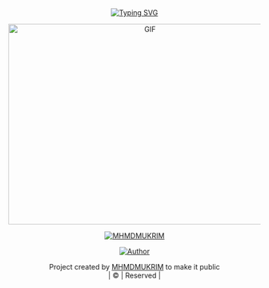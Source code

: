## <!-- Typing SVG -->
<p align="center">
    <a href="https://git.io/J0hKr">
        <img
        src="https://readme-typing-svg.herokuapp.com?size=30&width=800&lines=Welcome+To+MHMDMUKRIM+DEVIL-ALPHA+Profile."
            alt="Typing SVG"
        />
    </a>
</p>
<div align="center">
  <p align="center">
<img src="https://tenor.com/view/evil-laugh-evil-plan-evil-smile-creepy-gif-16690925.gif" alt="GIF" width="550" height="400"/>
</p>
 <p align="center">
<a href="#"><img title="MHMDMUKRIM" src="https://img.shields.io/badge/MHMDMUKRIM-pink?colorA=%23ff0000&colorB=%23017e40&style=for-the-badge"></a>
</p>
  <p align="center">
<a href="https://github.com/mhmdmukrim"><img title="Author" src="https://img.shields.io/badge/Author-MHMDMUKRIM/DEVIL-ALPHA?color=blue&style=for-the-badge&logo=whatsapp"></a>
</p>
</div>
<p align="center">
Project created by <a href="https://github.com/mhmdmukrim">MHMDMUKRIM</a> to make it public
    <br>
       | © |
        Reserved |
    <br> 
</p>
